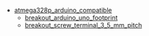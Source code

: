 * [atmega328p_arduino_compatible](atmega328p_arduino_compatible)
  * [breakout_arduino_uno_footprint](atmega328p_arduino_compatible/breakout_arduino_uno_footprint)
  * [breakout_screw_terminal_3_5_mm_pitch](atmega328p_arduino_compatible/breakout_screw_terminal_3_5_mm_pitch)
